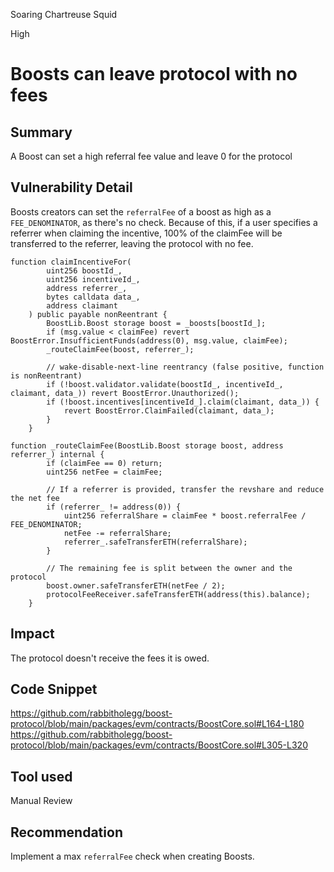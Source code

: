 Soaring Chartreuse Squid

High

# Boosts can leave protocol with no fees

## Summary
A Boost can set a high referral fee value and leave 0 for the protocol

## Vulnerability Detail
Boosts creators can set the `referralFee` of a boost as high as a `FEE_DENOMINATOR`, as there's no check. Because of this, if a user specifies a referrer when claiming the incentive, 100% of the claimFee will be transferred to the referrer, leaving the protocol with no fee.

```solidity
function claimIncentiveFor(
        uint256 boostId_,
        uint256 incentiveId_,
        address referrer_,
        bytes calldata data_,
        address claimant
    ) public payable nonReentrant {
        BoostLib.Boost storage boost = _boosts[boostId_];
        if (msg.value < claimFee) revert BoostError.InsufficientFunds(address(0), msg.value, claimFee);
        _routeClaimFee(boost, referrer_);

        // wake-disable-next-line reentrancy (false positive, function is nonReentrant)
        if (!boost.validator.validate(boostId_, incentiveId_, claimant, data_)) revert BoostError.Unauthorized();
        if (!boost.incentives[incentiveId_].claim(claimant, data_)) {
            revert BoostError.ClaimFailed(claimant, data_);
        }
    }
```
```solidity
function _routeClaimFee(BoostLib.Boost storage boost, address referrer_) internal {
        if (claimFee == 0) return;
        uint256 netFee = claimFee;

        // If a referrer is provided, transfer the revshare and reduce the net fee
        if (referrer_ != address(0)) {
            uint256 referralShare = claimFee * boost.referralFee / FEE_DENOMINATOR;
            netFee -= referralShare;
            referrer_.safeTransferETH(referralShare);
        }

        // The remaining fee is split between the owner and the protocol
        boost.owner.safeTransferETH(netFee / 2);
        protocolFeeReceiver.safeTransferETH(address(this).balance);
    }
```
## Impact
The protocol doesn't receive the fees it is owed.

## Code Snippet
https://github.com/rabbitholegg/boost-protocol/blob/main/packages/evm/contracts/BoostCore.sol#L164-L180
https://github.com/rabbitholegg/boost-protocol/blob/main/packages/evm/contracts/BoostCore.sol#L305-L320

## Tool used

Manual Review

## Recommendation
Implement a max `referralFee` check when creating Boosts.